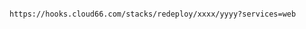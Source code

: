 <!-- usedin: [ _includes/_inlines/Deployment/common/redeployment-hook] - layout:code post: redeployment-hook_for-docker-stacks -->

```

https://hooks.cloud66.com/stacks/redeploy/xxxx/yyyy?services=web

```
